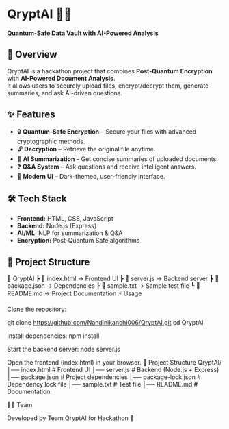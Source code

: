 # QryptAI 🔐🤖  
**Quantum-Safe Data Vault with AI-Powered Analysis**

## 🚀 Overview
QryptAI is a hackathon project that combines **Post-Quantum Encryption** with **AI-Powered Document Analysis**.  
It allows users to securely upload files, encrypt/decrypt them, generate summaries, and ask AI-driven questions.

## ✨ Features
- 🔒 **Quantum-Safe Encryption** – Secure your files with advanced cryptographic methods.  
- 🔓 **Decryption** – Retrieve the original file anytime.  
- 📄 **AI Summarization** – Get concise summaries of uploaded documents.  
- ❓ **Q&A System** – Ask questions and receive intelligent answers.  
- 🎨 **Modern UI** – Dark-themed, user-friendly interface.

## 🛠️ Tech Stack
- **Frontend:** HTML, CSS, JavaScript  
- **Backend:** Node.js (Express)  
- **AI/ML:** NLP for summarization & Q&A  
- **Encryption:** Post-Quantum Safe algorithms  

## 📂 Project Structure
📁 QryptAI
┣ 📄 index.html → Frontend UI
┣ 📄 server.js → Backend server
┣ 📄 package.json → Dependencies
┣ 📄 sample.txt → Sample test file
┗ 📄 README.md → Project Documentation
⚡ Usage

Clone the repository:

git clone https://github.com/Nandinikanchi006/QryptAI.git
cd QryptAI

Install dependencies:
npm install

Start the backend server:
node server.js

Open the frontend (index.html) in your browser.
📂 Project Structure
QryptAI/
│── index.html        # Frontend UI
│── server.js         # Backend (Node.js + Express)
│── package.json      # Project dependencies
│── package-lock.json # Dependency lock file
│── sample.txt        # Test file
│── README.md         # Documentation

👩‍💻 Team

Developed by Team QryptAI for Hackathon 🚀


